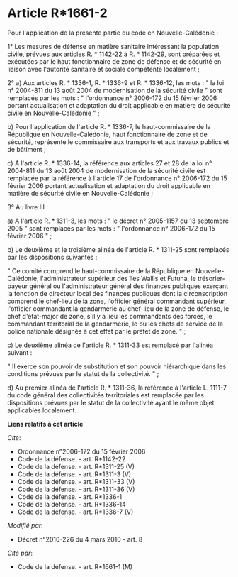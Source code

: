# Article R*1661-2

Pour l'application de la présente partie du code en Nouvelle-Calédonie : 

1° Les mesures de défense en matière sanitaire intéressant la population civile, prévues aux articles R. * 1142-22 à R. *
1142-29, sont préparées et exécutées par le haut fonctionnaire de zone de défense et de sécurité en liaison avec l'autorité
sanitaire et sociale compétente localement ; 

2° a) Aux articles R. * 1336-1, R. * 1336-9 et R. * 1336-12, les mots : " la loi n° 2004-811 du 13 août 2004 de modernisation
de la sécurité civile " sont remplacés par les mots : " l'ordonnance n° 2006-172 du 15 février 2006 portant actualisation et
adaptation du droit applicable en matière de sécurité civile en Nouvelle-Calédonie " ; 

b) Pour l'application de l'article R. * 1336-7, le haut-commissaire de la République en Nouvelle-Calédonie, haut
fonctionnaire de zone et de sécurité, représente le commissaire aux transports et aux travaux publics et de bâtiment ; 

c) A l'article R. * 1336-14, la référence aux articles 27 et 28 de la loi n° 2004-811 du 13 août 2004 de modernisation de la
sécurité civile est remplacée par la référence à l'article 17 de l'ordonnance n° 2006-172 du 15 février 2006 portant
actualisation et adaptation du droit applicable en matière de sécurité civile en Nouvelle-Calédonie ; 

3° Au livre III : 

a) A l'article R. * 1311-3, les mots : " le décret n° 2005-1157 du 13 septembre 2005 " sont remplacés par les mots : "
l'ordonnance n° 2006-172 du 15 février 2006 " ; 

b) Le deuxième et le troisième alinéa de l'article R. * 1311-25 sont remplacés par les dispositions suivantes : 

" Ce comité comprend le haut-commissaire de la République en Nouvelle-Calédonie, l'administrateur supérieur des îles Wallis
et Futuna, le trésorier-payeur général ou l'administrateur général des finances publiques exerçant la fonction de directeur
local des finances publiques dont la circonscription comprend le chef-lieu de la zone, l'officier général commandant
supérieur, l'officier commandant la gendarmerie au chef-lieu de la zone de défense, le chef d'état-major de zone, s'il y a
lieu les commandants des forces, le commandant territorial de la gendarmerie, le ou les chefs de service de la police
nationale désignés à cet effet par le préfet de zone. " ; 

c) Le deuxième alinéa de l'article R. * 1311-33 est remplacé par l'alinéa suivant : 

" Il exerce son pouvoir de substitution et son pouvoir hiérarchique dans les conditions prévues par le statut de la
collectivité. " ; 

d) Au premier alinéa de l'article R. * 1311-36, la référence à l'article L. 1111-7 du code général des collectivités
territoriales est remplacée par les dispositions prévues par le statut de la collectivité ayant le même objet applicables
localement.

**Liens relatifs à cet article**

_Cite_:

  - Ordonnance n°2006-172 du 15 février 2006
  - Code de la défense. - art. R*1142-22
  - Code de la défense. - art. R*1311-25 (V)
  - Code de la défense. - art. R*1311-3 (V)
  - Code de la défense. - art. R*1311-33 (V)
  - Code de la défense. - art. R*1311-36 (V)
  - Code de la défense. - art. R*1336-1
  - Code de la défense. - art. R*1336-14
  - Code de la défense. - art. R*1336-7 (V)

_Modifié par_:

  - Décret n°2010-226 du 4 mars 2010 - art. 8

_Cité par_:

  - Code de la défense. - art. R*1661-1 (M)
